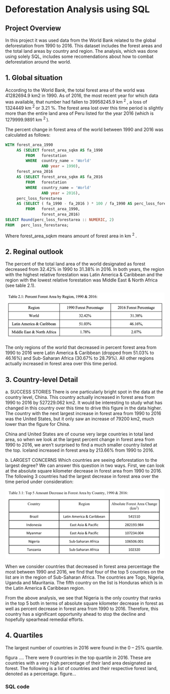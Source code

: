 # Deforestation Analysis using SQL

## Project Overview  
In this project it was used data from the World Bank related to the global deforestation from 1990 to 2016. This dataset includes the forest areas and the total land areas by country and region. The analysis, which was done using solely SQL, includes some recomendations about how to combat deforestation around the world. 

## 1. Global situation
According to the World Bank, the total forest area of the world was 41282694.9 km2 in 1990. As of 2016, the most recent year for which data was available, that number had fallen to 39958245.9 km<sup> 2 </sup> , a loss of 1324449 km<sup> 2 </sup> or 3.21 %. The forest area lost over this time period is slightly more than the entire land area of Peru listed for the year 2016 (which is 1279999.9891 km <sup> 2 </sup>).

The percent change in forest area of the world between 1990 and 2016 was calculated as follows:
``` sql
WITH forest_area_1990
     AS (SELECT forest_area_sqkm AS fa_1990
         FROM   forestation
         WHERE  country_name = 'World'
                AND year = 1990),
     forest_area_2016
     AS (SELECT forest_area_sqkm AS fa_2016
         FROM   forestation
         WHERE  country_name = 'World'
                AND year = 2016),
     perc_loss_forestarea
     AS (SELECT ( fa_1990 - fa_2016 ) * 100 / fa_1990 AS perc_loss_forestarea
         FROM   forest_area_1990,
                forest_area_2016)
SELECT Round(perc_loss_forestarea :: NUMERIC, 2)
FROM   perc_loss_forestarea;
``` 
Where forest_area_sqkm means amount of forest area in km <sup> 2 </sup> . 

## 2. Reginal outlook
The percent of the total land area of the world designated as forest decreased from 32.42% in 1990 to 31.38% in 2016. In both years, the region with the highest relative forestation was Latin America & Caribbean and the region with the lowest relative forestation was Middle East & North Africa (see table 2.1). 

<img src="https://github.com/jorgeUnas/Deforestation_Analysis_SQL/blob/main/Regional%20outlook.png" alt="Forest area by country"> 

The only regions of the world that decreased in percent forest area from 1990 to 2016 were Latin America & Caribbean (dropped from 51.03% to 46.16%) and Sub-Saharan Africa (30.67% to 28.79%). All other regions actually increased in forest area over this time period.

## 3. Country-level Detail

a. SUCCESS STORIES
There is one particularly bright spot in the data at the country level, China. This country actually increased in forest area from 1990 to 2016 by 527229.062 km2. It would be interesting to study what has changed in this country over this time to drive this figure in the data higher. The country with the next largest increase in forest area from 1990 to 2016 was the United States, but it only saw an increase of 79200 km2, much lower than the figure for China.

China and United States are of course very large countries in total land area, so when we look at the largest percent change in forest area from 1990 to 2016, we aren’t surprised to find a much smaller country listed at the top. Iceland increased in forest area by 213.66% from 1990 to 2016. 

b. LARGEST CONCERNS
Which countries are seeing deforestation to the largest degree? We can answer this question in two ways. First, we can look at the absolute square kilometer decrease in forest area from 1990 to 2016. The following 3 countries had the largest decrease in forest area over the time period under consideration: 

<img src="https://github.com/jorgeUnas/Deforestation_Analysis_SQL/blob/main/Table%201.png" alt="Forest area by country"> 

When we consider countries that decreased in forest area percentage the most between 1990 and 2016, we find that four of the top 5 countries on the list are in the region of Sub-Saharan Africa. The countries are Togo, Nigeria, Uganda and Mauritania. The fifth country on the list is Honduras which is in the Latin America & Caribbean region. 

From the above analysis, we see that Nigeria is the only country that ranks in the top 5 both in terms of absolute square kilometer decrease in forest as well as percent decrease in forest area from 1990 to 2016. Therefore, this country has a significant opportunity ahead to stop the decline and hopefully spearhead remedial efforts.


## 4. Quartiles
The largest number of countries in 2016 were found in the 0 – 25% quartile.

figura .... 
There were 9 countries in the top quartile in 2016. These are countries with a very high percentage of their land area designated as forest. The following is a list of countries and their respective forest land, denoted as a percentage.
figure...


### SQL code 

